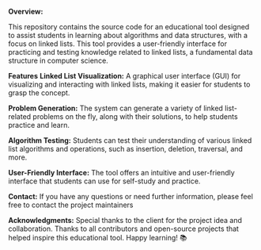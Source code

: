 **Overview:**

This repository contains the source code for an educational tool designed to assist students in learning about algorithms and data structures, with a focus on linked lists. This tool provides a user-friendly interface for practicing and testing knowledge related to linked lists, a fundamental data structure in computer science.

**Features**
**Linked List Visualization:** A graphical user interface (GUI) for visualizing and interacting with linked lists, making it easier for students to grasp the concept.

**Problem Generation:** The system can generate a variety of linked list-related problems on the fly, along with their solutions, to help students practice and learn.

**Algorithm Testing:** Students can test their understanding of various linked list algorithms and operations, such as insertion, deletion, traversal, and more.

**User-Friendly Interface:** The tool offers an intuitive and user-friendly interface that students can use for self-study and practice.

**Contact:**
If you have any questions or need further information, please feel free to contact the project maintainers

**Acknowledgments:**
Special thanks to the client for the project idea and collaboration.
Thanks to all contributors and open-source projects that helped inspire this educational tool.
Happy learning! 📚
